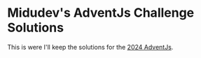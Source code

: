 # Midudev's AdventJs Challenge Solutions

This is were I'll keep the solutions for the
[2024 AdventJs](https://adventjs.dev/).

